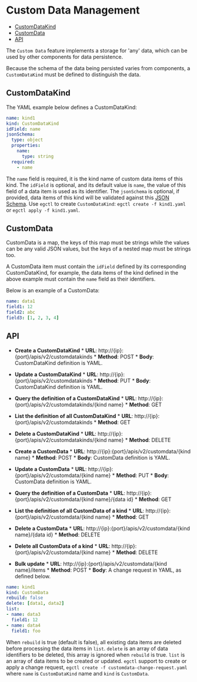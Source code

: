 # Custom Data Management <!-- omit from toc -->


- [CustomDataKind](#customdatakind)
- [CustomData](#customdata)
- [API](#api)

The `Custom Data` feature implements a storage for 'any' data, which can be used by other components for data persistence.

Because the schema of the data being persisted varies from components, a `CustomDataKind` must be defined to distinguish the data.

## CustomDataKind

The YAML example below defines a CustomDataKind:

```yaml
name: kind1
kind: CustomDataKind
idField: name
jsonSchema:
  type: object
  properties:
    name:
      type: string
  required:
    - name
```

The `name` field is required, it is the kind name of custom data items of this kind.
The `idField` is optional, and its default value is `name`, the value of this field of a data item is used as its identifier.
The `jsonSchema` is optional, if provided, data items of this kind will be validated against this [JSON Schema](http://json-schema.org/). Use `egctl` to create `CustomDataKind`: `egctl create -f kind1.yaml` or `egctl apply -f kind1.yaml`.

## CustomData

CustomData is a map, the keys of this map must be strings while the values can be any valid JSON values, but the keys of a nested map must be strings too.

A CustomData item must contain the `idField` defined by its corresponding CustomDataKind, for example, the data items of the kind defined in the above example must contain the `name` field as their identifiers.

Below is an example of a CustomData:

```yaml
name: data1
field1: 12
field2: abc
field3: [1, 2, 3, 4]
```

## API

* **Create a CustomDataKind**
        * **URL**: http://{ip}:{port}/apis/v2/customdatakinds
        * **Method**: POST
        * **Body**: CustomDataKind definition is YAML.

* **Update a CustomDataKind**
        * **URL**: http://{ip}:{port}/apis/v2/customdatakinds
        * **Method**: PUT
        * **Body**: CustomDataKind definition is YAML.

* **Query the definition of a CustomDataKind**
        * **URL**: http://{ip}:{port}/apis/v2/customdatakinds/{kind name}
        * **Method**: GET

* **List the definition of all CustomDataKind**
        * **URL**: http://{ip}:{port}/apis/v2/customdatakinds
        * **Method**: GET

* **Delete a CustomDataKind**
        * **URL**: http://{ip}:{port}/apis/v2/customdatakinds/{kind name}
        * **Method**: DELETE

* **Create a CustomData**
        * **URL**: http://{ip}:{port}/apis/v2/customdata/{kind name}
        * **Method**: POST
        * **Body**: CustomData definition is YAML.

* **Update a CustomData**
        * **URL**: http://{ip}:{port}/apis/v2/customdata/{kind name}
        * **Method**: PUT
        * **Body**: CustomData definition is YAML.

* **Query the definition of a CustomData**
        * **URL**: http://{ip}:{port}/apis/v2/customdata/{kind name}/{data id}
        * **Method**: GET

* **List the definition of all CustomData of a kind**
        * **URL**: http://{ip}:{port}/apis/v2/customdata/{kind name}
        * **Method**: GET

* **Delete a CustomData**
        * **URL**: http://{ip}:{port}/apis/v2/customdata/{kind name}/{data id}
        * **Method**: DELETE

* **Delete all CustomData of a kind**
        * **URL**: http://{ip}:{port}/apis/v2/customdata/{kind name}
        * **Method**: DELETE

* **Bulk update**
        * **URL**: http://{ip}:{port}/apis/v2/customdata/{kind name}/items
        * **Method**: POST
        * **Body**: A change request in YAML, as defined below.

```yaml
name: kind1
kind: CustomData
rebuild: false
delete: [data1, data2]
list:
- name: data3
  field1: 12
- name: data4
  field1: foo
```
When `rebuild` is true (default is false), all existing data items are deleted before processing the data items in `list`. `delete` is an array of data identifiers to be deleted, this array is ignored when `rebuild` is true. `list` is an array of data items to be created or updated. `egctl` support to create or apply a change request, `egctl create -f customdata-change-request.yaml` where `name` is `CustomDataKind` name and `kind` is `CustomData`.
